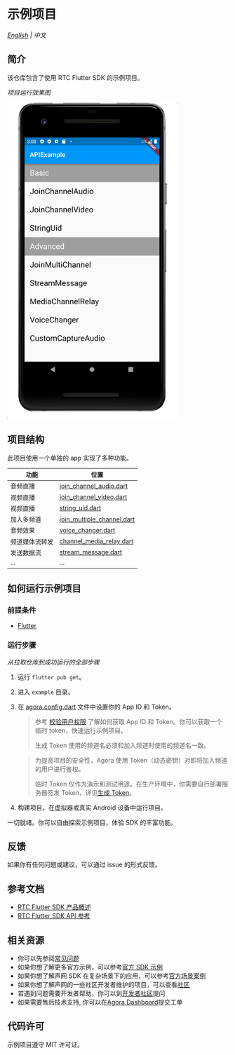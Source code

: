 # 示例项目

_[English](README.md) | 中文_

## 简介

该仓库包含了使用 RTC Flutter SDK 的示例项目。

*项目运行效果图*

![img.png](img.png)

## 项目结构

此项目使用一个单独的 app 实现了多种功能。

| 功能                                             | 位置                                                                                                                    |
| ------------------------------------------------ | ----------------------------------------------------------------------------------------------------------------------- |
| 音频直播                                         | [join_channel_audio.dart](./lib/examples/basic/join_channel_audio/join_channel_audio.dart)                  |
| 视频直播                                         | [join_channel_video.dart](./lib/examples/basic/join_channel_video/join_channel_video.dart)                  |
| 视频直播                                         | [string_uid.dart](./lib/examples/basic/string_uid/string_uid.dart)                  |
| 加入多频道                                        | [join_multiple_channel.dart](./lib/examples/advanced/join_multiple_channel/join_multiple_channel.dart)                  |
| 音频效果                                         | [voice_changer.dart](./lib/examples/advanced/voice_changer/voice_changer.dart)                  |
| 频道媒体流转发                                    | [channel_media_relay.dart](./lib/examples/advanced/channel_media_relay/channel_media_relay.dart)                  |
| 发送数据流                                        | [stream_message.dart](./lib/examples/advanced/stream_message/stream_message.dart)                  |
| ...                                             | ...                  |

## 如何运行示例项目

### 前提条件

- [Flutter](https://flutter.dev/docs/get-started/install)

### 运行步骤

*从拉取仓库到成功运行的全部步骤*

1. 运行 `flutter pub get`。
2. 进入 `example` 目录。
3. 在 [agora.config.dart](./lib/config/agora.config.dart) 文件中设置你的 App ID 和 Token。

   > 参考 [校验用户权限](https://docs.agora.io/cn/Agora%20Platform/token) 了解如何获取 App ID 和 Token。你可以获取一个临时 token，快速运行示例项目。
   >
   > 生成 Token 使用的频道名必须和加入频道时使用的频道名一致。

   > 为提高项目的安全性，Agora 使用 Token（动态密钥）对即将加入频道的用户进行鉴权。
   >
   > 临时 Token 仅作为演示和测试用途。在生产环境中，你需要自行部署服务器签发 Token，详见[生成 Token](https://docs.agora.io/cn/Interactive%20Broadcast/token_server)。

4. 构建项目，在虚拟器或真实 Android 设备中运行项目。

一切就绪。你可以自由探索示例项目，体验 SDK 的丰富功能。

## 反馈

如果你有任何问题或建议，可以通过 issue 的形式反馈。

## 参考文档

- [RTC Flutter SDK 产品概述](https://docs.agora.io/cn/Interactive%20Broadcast/product_live?platform=Flutter)
- [RTC Flutter SDK API 参考](https://docs.agora.io/cn/Interactive%20Broadcast/API%20Reference/flutter/index.html)

## 相关资源

- 你可以先参阅[常见问题](https://docs.agora.io/cn/faq)
- 如果你想了解更多官方示例，可以参考[官方 SDK 示例](https://github.com/AgoraIO)
- 如果你想了解声网 SDK 在复杂场景下的应用，可以参考[官方场景案例](https://github.com/AgoraIO-usecase)
- 如果你想了解声网的一些社区开发者维护的项目，可以查看[社区](https://github.com/AgoraIO-Community)
- 若遇到问题需要开发者帮助，你可以到[开发者社区](https://rtcdeveloper.com/)提问
- 如果需要售后技术支持, 你可以在[Agora Dashboard](https://dashboard.agora.io)提交工单

## 代码许可

示例项目遵守 MIT 许可证。
